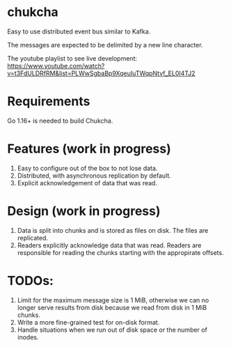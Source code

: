 # chukcha
Easy to use distributed event bus similar to Kafka.

The messages are expected to be delimited by a new line character.

The youtube playlist to see live development: https://www.youtube.com/watch?v=t3FdULDRfRM&list=PLWwSgbaBp9XqeuIuTWqpNtvf_EL0I4TJ2

# Requirements

Go 1.16+ is needed to build Chukcha.

# Features (work in progress)

1. Easy to configure out of the box to not lose data.
2. Distributed, with asynchronous replication by default.
3. Explicit acknowledgement of data that was read.

# Design (work in progress)

1. Data is split into chunks and is stored as files on disk. The files are replicated.
2. Readers explicitly acknowledge data that was read. Readers are responsible for reading the chunks starting with the appropirate offsets.

# TODOs:

1. Limit for the maximum message size is 1 MiB, otherwise we can no longer serve results from disk because we read from disk in 1 MiB chunks.
2. Write a more fine-grained test for on-disk format.
3. Handle situations when we run out of disk space or the number of inodes.
